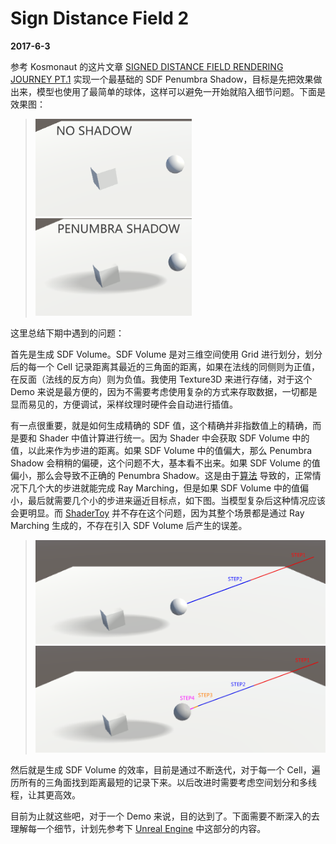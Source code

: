 # Sign Distance Field 2

**2017-6-3**

参考 Kosmonaut 的这片文章 [SIGNED DISTANCE FIELD RENDERING JOURNEY PT.1][link1] 实现一个最基础的 SDF Penumbra Shadow，目标是先把效果做出来，模型也使用了最简单的球体，这样可以避免一开始就陷入细节问题。下面是效果图：

> <img src='SDF2/nosdfshadow.png' width='250'/><img src='SDF2/sdfshadow.png' width='250'/>

这里总结下期中遇到的问题：

首先是生成 SDF Volume。SDF Volume 是对三维空间使用 Grid 进行划分，划分后的每一个 Cell 记录距离其最近的三角面的距离，如果在法线的同侧则为正值，在反面（法线的反方向）则为负值。我使用 Texture3D 来进行存储，对于这个 Demo 来说是最方便的，因为不需要考虑使用复杂的方式来存取数据，一切都是显而易见的，方便调试，采样纹理时硬件会自动进行插值。

有一点很重要，就是如何生成精确的 SDF 值，这个精确并非指数值上的精确，而是要和 Shader 中值计算进行统一。因为 Shader 中会获取 SDF Volume 中的值，以此来作为步进的距离。如果 SDF Volume 中的值偏大，那么 Penumbra Shadow 会稍稍的偏硬，这个问题不大，基本看不出来。如果 SDF Volume 的值偏小，那么会导致不正确的 Penumbra Shadow。这是由于[算法][link2] 导致的，正常情况下几个大的步进就能完成 Ray Marching，但是如果 SDF Volume 中的值偏小，最后就需要几个小的步进来逼近目标点，如下图。当模型复杂后这种情况应该会更明显。而 [ShaderToy][link3] 并不存在这个问题，因为其整个场景都是通过 Ray Marching 生成的，不存在引入 SDF Volume 后产生的误差。

> <img src='SDF2/correctstep.png' width='500'/>
> 
> <img src='SDF2/errorstep.png' width='500'/>

然后就是生成 SDF Volume 的效率，目前是通过不断迭代，对于每一个 Cell，遍历所有的三角面找到距离最短的记录下来。以后改进时需要考虑空间划分和多线程，让其更高效。

目前为止就这些吧，对于一个 Demo 来说，目的达到了。下面需要不断深入的去理解每一个细节，计划先参考下 [Unreal Engine][link4] 中这部分的内容。

[link1]: https://kosmonautblog.wordpress.com/2017/05/01/signed-distance-field-rendering-journey-pt-1/
[link2]: http://www.iquilezles.org/www/articles/rmshadows/rmshadows.htm
[link3]: https://www.shadertoy.com/
[link4]: https://github.com/EpicGames/UnrealEngine